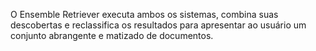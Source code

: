 O Ensemble Retriever executa ambos os sistemas, combina suas descobertas e reclassifica os resultados para apresentar ao usuário um conjunto abrangente e matizado de documentos.